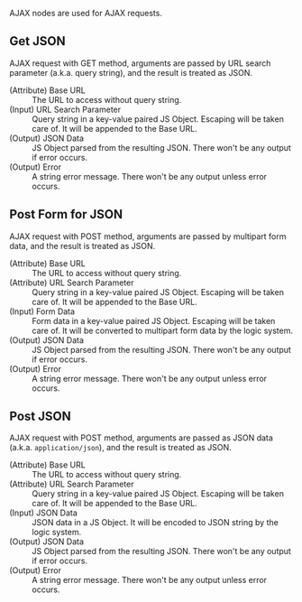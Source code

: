 AJAX nodes are used for AJAX requests.

## Get JSON
AJAX request with GET method, arguments are passed by URL search parameter
(a.k.a. query string), and the result is treated as JSON.

<dl>
  <dt>(Attribute) Base URL</dt>
  <dd>The URL to access without query string.</dd>

  <dt>(Input) URL Search Parameter</dt>
  <dd>Query string in a key-value paired JS Object.
  Escaping will be taken care of. It will be appended to the Base URL.</dd>

  <dt>(Output) JSON Data</dt>
  <dd>JS Object parsed from the resulting JSON. There won't be any output if error occurs.</dd>

  <dt>(Output) Error</dt>
  <dd>A string error message. There won't be any output unless error occurs.</dd>
</dl>

## Post Form for JSON
AJAX request with POST method, arguments are passed by multipart form data,
and the result is treated as JSON.

<dl>
  <dt>(Attribute) Base URL</dt>
  <dd>The URL to access without query string.</dd>

  <dt>(Attribute) URL Search Parameter</dt>
  <dd>Query string in a key-value paired JS Object.
  Escaping will be taken care of. It will be appended to the Base URL.</dd>

  <dt>(Input) Form Data</dt>
  <dd>Form data in a key-value paired JS Object.
  Escaping will be taken care of. It will be converted to multipart form data
  by the logic system.</dd>

  <dt>(Output) JSON Data</dt>
  <dd>JS Object parsed from the resulting JSON. There won't be any output if error occurs.</dd>

  <dt>(Output) Error</dt>
  <dd>A string error message. There won't be any output unless error occurs.</dd>
</dl>

## Post JSON
AJAX request with POST method, arguments are passed as JSON data
(a.k.a. `application/json`), and the result is treated as JSON.

<dl>
  <dt>(Attribute) Base URL</dt>
  <dd>The URL to access without query string.</dd>

  <dt>(Attribute) URL Search Parameter</dt>
  <dd>Query string in a key-value paired JS Object.
  Escaping will be taken care of. It will be appended to the Base URL.</dd>

  <dt>(Input) JSON Data</dt>
  <dd>JSON data in a JS Object. It will be encoded to JSON string
  by the logic system.</dd>

  <dt>(Output) JSON Data</dt>
  <dd>JS Object parsed from the resulting JSON. There won't be any output if error occurs.</dd>

  <dt>(Output) Error</dt>
  <dd>A string error message. There won't be any output unless error occurs.</dd>
</dl>


